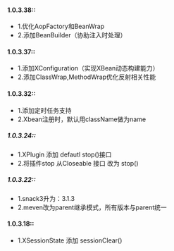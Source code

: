 #### 1.0.3.38::
* 1.优化AopFactory和BeanWrap
* 2.添加BeanBuilder（协助注入时处理）

#### 1.0.3.37::
* 1.添加XConfiguration（实现XBean动态构建能力）
* 2.添加ClassWrap,MethodWrap优化反射相关性能

#### 1.0.3.32::
* 1.添加定时任务支持
* 2.Xbean注册时，默认用className做为name

##### 1.0.3.24::
* 1.XPlugin 添加 defautl stop()接口
* 2.将插件stop 从Closeable 接口 改为 stop()

##### 1.0.3.22::
* 1.snack3升为：3.1.3
* 2.meven改为parent继承模式，所有版本与parent统一

#### 1.0.3.18::
* 1.XSessionState 添加 sessionClear()
